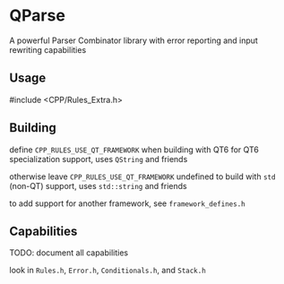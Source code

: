 # QParse
A powerful Parser Combinator library with error reporting and input rewriting capabilities


## Usage

#include <CPP/Rules_Extra.h>

## Building

define `CPP_RULES_USE_QT_FRAMEWORK` when building with QT6 for QT6 specialization support, uses `QString` and friends

otherwise leave `CPP_RULES_USE_QT_FRAMEWORK` undefined to build with `std` (non-QT) support, uses `std::string` and friends

to add support for another framework, see `framework_defines.h`

## Capabilities

TODO: document all capabilities

look in `Rules.h`, `Error.h`, `Conditionals.h`, and `Stack.h`
